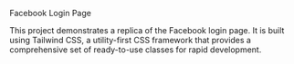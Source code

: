 Facebook Login Page

This project demonstrates a replica of the Facebook login page. It is built using Tailwind CSS, a utility-first CSS framework that provides a comprehensive set of ready-to-use classes for rapid development.
